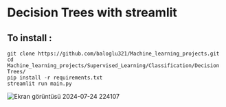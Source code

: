 # Decision Trees with streamlit

## To install :

    git clone https://github.com/baloglu321/Machine_learning_projects.git
    cd Machine_learning_projects/Supervised_Learning/Classification/Decision Trees/
    pip install -r requirements.txt
    streamlit run main.py



![Ekran görüntüsü 2024-07-24 224107](https://github.com/user-attachments/assets/c9817dc1-b188-4e12-8ead-5c3a155044a1)
